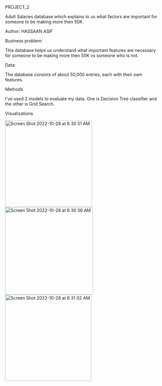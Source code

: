 PROJECT_2

Adult Salaries database which explains to us what factors are important for someone to be making more then 50K.

Author: HASSAAN ASIF

Business problem:

This database helps us understand what important features are necessary for someone to be making more then 50K vs someone who is not.

Data:

The database consists of about 50,000 entries, each with their own features.

Methods

I've used 2 models to evaluate my data. One is Decision Tree classifier and the other is Grid Search.

Visualizations

<img width="283" alt="Screen Shot 2022-10-28 at 6 30 51 AM" src="https://user-images.githubusercontent.com/56697897/198571258-866f660d-6316-4a0c-b712-605e58a50137.png">

<img width="286" alt="Screen Shot 2022-10-28 at 6 30 56 AM" src="https://user-images.githubusercontent.com/56697897/198571282-6c3ee14b-8742-4c6e-8458-e64ddfe59b7a.png">

<img width="281" alt="Screen Shot 2022-10-28 at 6 31 02 AM" src="https://user-images.githubusercontent.com/56697897/198571334-c783ec1c-6464-4951-96ac-e45c6693c7e6.png">

